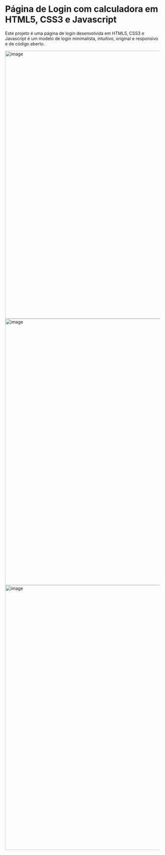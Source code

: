 # Página de Login com calculadora em HTML5, CSS3 e Javascript
Este projeto é uma página de login desenvolvida em HTML5, CSS3 e Javascript
é um modelo de login minimalista, intuitivo, original e responsivo e de código aberto.

<img width="1919" height="868" alt="image" src="https://github.com/user-attachments/assets/169fda6d-471b-46ab-b006-6b91cd3d61c0" />

<img width="1919" height="863" alt="image" src="https://github.com/user-attachments/assets/3ef2c0f0-a79d-4c22-b344-c115e63bf8fb" />

<img width="1919" height="858" alt="image" src="https://github.com/user-attachments/assets/22773049-aea7-40d3-ad54-0de7047ab462" />


